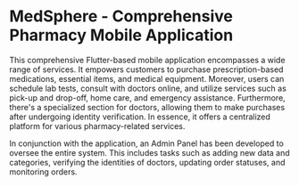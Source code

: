 # MedSphere - Comprehensive Pharmacy Mobile Application 

This comprehensive Flutter-based mobile application encompasses a wide range of services. It empowers customers to purchase prescription-based medications, essential items, and medical equipment. Moreover, users can schedule lab tests, consult with doctors online, and utilize services such as pick-up and drop-off, home care, and emergency assistance. Furthermore, there's a specialized section for doctors, allowing them to make purchases after undergoing identity verification. In essence, it offers a centralized platform for various pharmacy-related services.

In conjunction with the application, an Admin Panel has been developed to oversee the entire system. This includes tasks such as adding new data and categories, verifying the identities of doctors, updating order statuses, and monitoring orders. 

 
